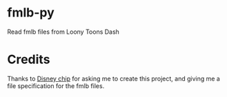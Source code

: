 # fmlb-py
Read fmlb files from Loony Toons Dash

# Credits

Thanks to [Disney chip](https://www.youtube.com/@disneychip02) for asking me to create this project, and giving me a file specification for the fmlb files.

